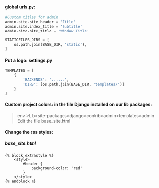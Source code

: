 
#### global urls.py:
```python
#Custom titles for admin
admin.site.site_header = 'Title'
admin.site.index_title = 'Subtitle'
admin.site.site_title = 'Window Title'

STATICFILES_DIRS = [
	os.path.join(BASE_DIR, 'static'),
]

```

#### Put a logo: settings.py
```python
TEMPLATES = [
	{
		'BACKENDS': '......',
		'DIRS': [os.path.join(BASE_DIR, 'templates/')]
	}
]
```

#### Custom project colors: in the file Django installed on our lib packages:
>env >Lib>site-packages>django>contrib>admin>templates>admin
Edit the file base_site.html

#### Change the css styles:
##### base_site.html
```Django
{% block extrastyle %}
	<style>
		#header {
			background-color: 'red'
		}
	</style>
{% endblock %}
```